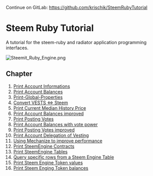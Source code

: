 Continue on GitLab: https://github.com/krischik/SteemRubyTutorial

# Steem Ruby Tutorial

A tutorial for the steem-ruby and radiator application programming interfaces.

![Steemit_Ruby_Engine.png](https://cdn.steemitimages.com/DQmR1jWexK1B1gGwUgcVdGtwRkAZPZ5rUwBXBt6x55TMPjY/Steemit_Ruby_Engine.png)
## Chapter

1. [Print Account Informations](Documents/Part-01.md)
2. [Print Account Balances](Documents/Part-02.md)
3. [Print-Global-Properties](Documents/Part-03.md)
4. [Convert VESTS ⇔ Steem](Documents/Part-04.md)
5. [Print Current Median History Price](Documents/Part-05.md)
6. [Print Account Balances improved](Documents/Part-06.md)
7. [Print Posting Votes](Documents/Part-07.md)
8. [Print Account Balances with vote power](Documents/Part-08.md)
9. [Print Posting Votes improved](Documents/Part-09.md)
10. [Print Account Delegation of Vesting](Documents/Part-10.md)
11. [Using Mechanize to improve performance](Documents/Part-11.md)
12. [Print SteemEngine Contracts](Documents/Part-12.md)
13. [Print SteemEngine Tables](Documents/Part-13.md)
14. [Query specific rows from a Steem Engine Table](Documents/Part-14.md)
15. [Print Steem Engine Token values](Documents/Part-15.md)
16. [Print Steem Enging Token balances](Documents/Part-16.md)
